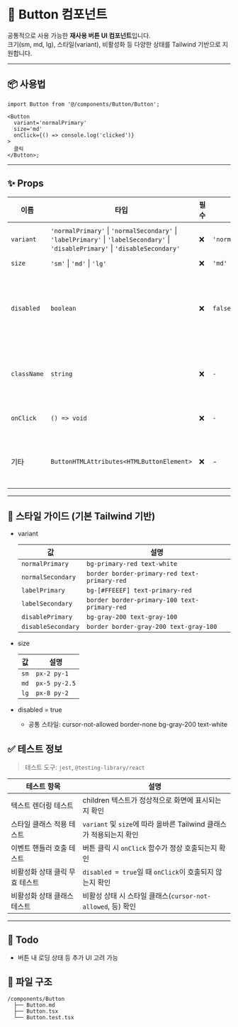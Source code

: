 # 🧩 Button 컴포넌트

공통적으로 사용 가능한 **재사용 버튼 UI 컴포넌트**입니다.\
크기(sm, md, lg), 스타일(variant), 비활성화 등 다양한 상태를 Tailwind 기반으로 지원합니다.

---

## 📦 사용법

```tsx
import Button from '@/components/Button/Button';

<Button
  variant='normalPrimary'
  size='md'
  onClick={() => console.log('clicked')}
>
  클릭
</Button>;
```

---

## ✨ Props

| 이름        | 타입                                                                                                                             | 필수 | 기본값            | 설명                                                          |
| ----------- | -------------------------------------------------------------------------------------------------------------------------------- | ---- | ----------------- | ------------------------------------------------------------- |
| `variant`   | `'normalPrimary'` \| `'normalSecondary'` \| `'labelPrimary'` \| `'labelSecondary'` \| `'disablePrimary'` \| `'disableSecondary'` | ❌   | `'normalPrimary'` | 버튼 색상 및 스타일 유형 선택                                 |
| `size`      | `'sm'` \| `'md'` \| `'lg'`                                                                                                       | ❌   | `'md'`            | 버튼 크기                                                     |
| `disabled`  | `boolean`                                                                                                                        | ❌   | `false`           | 버튼 비활성화 여부 (`true`일 경우 클릭 불가능 및 스타일 변경) |
| `className` | `string`                                                                                                                         | ❌   | `-`               | 사용자 정의 Tailwind CSS 클래스 추가                          |
| `onClick`   | `() => void`                                                                                                                     | ❌   | `-`               | 버튼 클릭 시 실행되는 핸들러                                  |
| 기타        | `ButtonHTMLAttributes<HTMLButtonElement>`                                                                                        | ❌   | -                 | HTML 표준 `<button>` 속성 모두 사용 가능                      |

---

## 🎨 스타일 가이드 (기본 Tailwind 기반)

- variant

  | 값                 | 설명                                         |
  | ------------------ | -------------------------------------------- |
  | `normalPrimary`    | `bg-primary-red text-white`                  |
  | `normalSecondary`  | `border border-primary-red text-primary-red` |
  | `labelPrimary`     | `bg-[#FFEEEF] text-primary-red`              |
  | `labelSecondary`   | `border border-primary-100 text-primary-red` |
  | `disablePrimary`   | `bg-gray-200 text-gray-100`                  |
  | `disableSecondary` | `border border-gray-200 text-gray-100`       |

- size

  | 값   | 설명          |
  | ---- | ------------- |
  | `sm` | `px-2 py-1`   |
  | `md` | `px-5 py-2.5` |
  | `lg` | `px-8 py-2`   |

- disabled = true
  - 공통 스타일: cursor-not-allowed border-none bg-gray-200 text-white

## ✅ 테스트 정보

> 테스트 도구: `jest`, `@testing-library/react`

| 테스트 항목                    | 설명                                                                |
| ------------------------------ | ------------------------------------------------------------------- |
| 텍스트 렌더링 테스트           | children 텍스트가 정상적으로 화면에 표시되는지 확인                 |
| 스타일 클래스 적용 테스트      | `variant` 및 `size`에 따라 올바른 Tailwind 클래스가 적용되는지 확인 |
| 이벤트 핸들러 호출 테스트      | 버튼 클릭 시 `onClick` 함수가 정상 호출되는지 확인                  |
| 비활성화 상태 클릭 무효 테스트 | `disabled = true`일 때 `onClick`이 호출되지 않는지 확인             |
| 비활성화 상태 클래스 테스트    | 비활성 상태 시 스타일 클래스(`cursor-not-allowed`, 등) 확인         |

---

## 🧠 Todo

- 버튼 내 로딩 상태 등 추가 UI 고려 가능

## 📁 파일 구조

```
/components/Button
  ├── Button.md
  ├── Button.tsx
  └── Button.test.tsx
```
